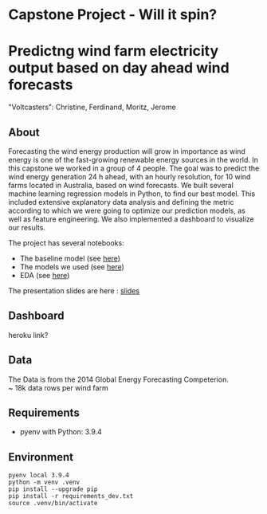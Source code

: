 # Capstone Project - Will it spin?
# Predictng wind farm electricity output based on day ahead wind forecasts

"Voltcasters": Christine, Ferdinand, Moritz, Jerome

## About
Forecasting the wind energy production will grow in importance as wind energy is one of the fast-growing renewable energy sources in the world.
In this capstone we worked in a group of 4 people. The goal was to predict the wind energy generation 24 h ahead, with an hourly resolution, for 10 wind farms located in Australia, based on wind forecasts. 
We built several machine learning regression models in Python, to find our best model. This included extensive explanatory data analysis  and defining the metric according to which we were going to optimize our prediction models, as well as feature engineering.
We also implemented a dashboard to visualize our results. 


The project has several notebooks: <br>
- The baseline model (see [here](baseline_model.ipynb)) 
- The models we used (see [here](models/)) 
- EDA (see [here](EDA.ipynb)) 

The presentation slides are here : [slides](presentation.pdf)

## Dashboard
heroku link?

## Data
The Data is from the 2014 Global Energy Forecasting Competerion. <br>
~ 18k data rows per wind farm

## Requirements
- pyenv with Python: 3.9.4

## Environment
```
pyenv local 3.9.4
python -m venv .venv
pip install --upgrade pip
pip install -r requirements_dev.txt
source .venv/bin/activate
```


 